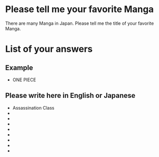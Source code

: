 # Please tell me your favorite Manga
There are many Manga in Japan.
Please tell me the title of your favorite Manga.

# List of your answers 
## Example
- ONE PIECE

## Please write here in English or Japanese
- Assassination Class
- 
- 
- 
- 
- 
- 
- 
- 
